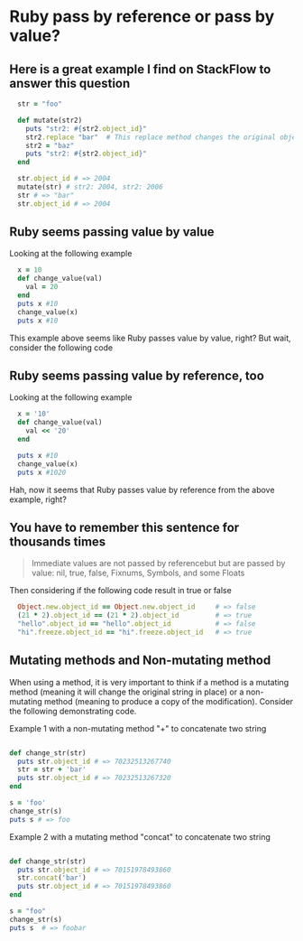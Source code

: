 # Ruby pass by reference or pass by value?

## Here is a great example I find on StackFlow to answer this question

```ruby
  str = "foo"

  def mutate(str2)
    puts "str2: #{str2.object_id}"
    str2.replace "bar"  # This replace method changes the original object
    str2 = "baz"
    puts "str2: #{str2.object_id}"
  end

  str.object_id # => 2004
  mutate(str) # str2: 2004, str2: 2006
  str # => "bar"
  str.object_id # => 2004
```

## Ruby seems passing value by value

Looking at the following example

```ruby
  x = 10
  def change_value(val)
    val = 20
  end
  puts x #10
  change_value(x)
  puts x #10
```

This example above seems like Ruby passes value by value, right? But wait, consider the following code

## Ruby seems passing value by reference, too

Looking at the following example

```ruby
  x = '10'
  def change_value(val)
    val << '20'
  end

  puts x #10
  change_value(x)
  puts x #1020
```

Hah, now it seems that Ruby passes value by reference from the above example, right?

## You have to remember this sentence for thousands times

> Immediate values are not passed by referencebut but are passed by value: nil, true, false, Fixnums, Symbols, and some Floats

Then considering if the following code result in true or false

```ruby
  Object.new.object_id == Object.new.object_id     # => false
  (21 * 2).object_id == (21 * 2).object_id         # => true
  "hello".object_id == "hello".object_id           # => false
  "hi".freeze.object_id == "hi".freeze.object_id   # => true
```


## Mutating methods and Non-mutating method

When using a method, it is very important to think if a method is a mutating method (meaning it will change the original string in place) or a non-mutating method (meaning to produce a copy of the modification). Consider the following demonstrating code.

Example 1 with a non-mutating method "+" to concatenate two string

```ruby

def change_str(str)
  puts str.object_id # => 70232513267740
  str = str + 'bar'
  puts str.object_id # => 70232513267320
end

s = 'foo'
change_str(s)
puts s # => foo

```

Example 2 with a mutating method "concat" to concatenate two string

```ruby

def change_str(str)
  puts str.object_id # => 70151978493860
  str.concat('bar')
  puts str.object_id # => 70151978493860
end

s = "foo"
change_str(s)
puts s  # => foobar

```